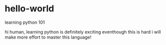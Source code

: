# hello-world
learning python 101

hi human, learning python is definitely exciting 
eventhough this is hard i will make more effort to master this language!

